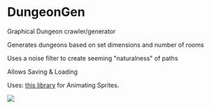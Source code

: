 # DungeonGen
Graphical Dungeon crawler/generator

Generates dungeons based on set dimensions and number of rooms

Uses a noise filter to create seeming "naturalness" of paths

Allows Saving & Loading

Uses: [this library](https://github.com/SFML/SFML/wiki/Source:-AnimatedSprite) for Animating Sprites.

![](http://i.gyazo.com/aff06e791d4de701e9c2c3eb460c4802.gif)
